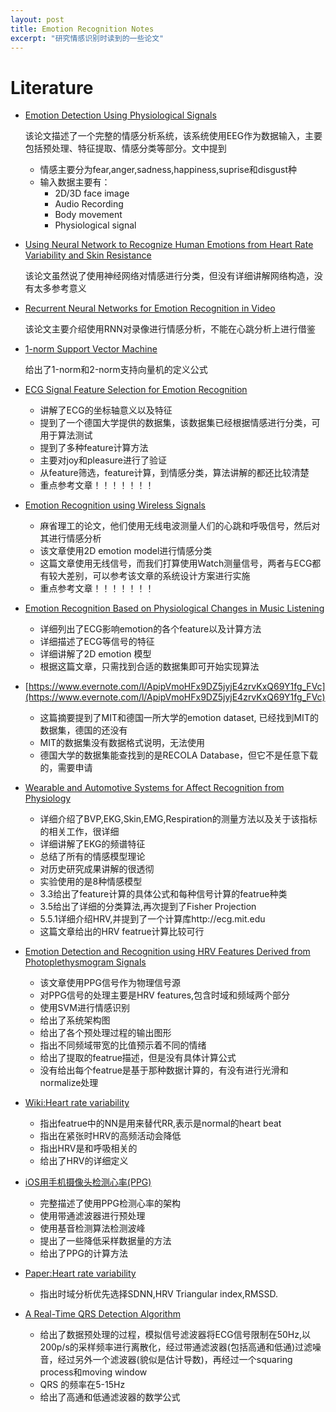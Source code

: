 ```yaml
---
layout: post
title: Emotion Recognition Notes
excerpt: "研究情感识别时读到的一些论文"
---
```

# Literature
+ [Emotion Detection Using Physiological Signals](https://www.evernote.com/l/AphI0EO9GGFNRZxLe7pID7Pd-6dLHpfiIjE)

  该论文描述了一个完整的情感分析系统，该系统使用EEG作为数据输入，主要包括预处理、特征提取、情感分类等部分。文中提到
  + 情感主要分为fear,anger,sadness,happiness,suprise和disgust种
  + 输入数据主要有：
    + 2D/3D face image
    + Audio Recording
    + Body movement
    + Physiological signal

+ [Using Neural Network to Recognize Human Emotions from Heart Rate Variability and Skin Resistance](https://www.evernote.com/l/ApglkTm-eDhI1LI_uHuGsdrFwLXdaTOuaRw) 

  该论文虽然说了使用神经网络对情感进行分类，但没有详细讲解网络构造，没有太多参考意义

+ [Recurrent Neural Networks for Emotion Recognition in Video](https://www.evernote.com/shard/s664/sh/40c0e1a3-d6ab-4cbc-94d8-34ccd0bd676e/d6162ef7c4c9295f4f416f1ec98819d9) 

  该论文主要介绍使用RNN对录像进行情感分析，不能在心跳分析上进行借鉴

+ [1-norm Support Vector Machine](https://www.evernote.com/l/ApjEtnJA98NGaZ3WmZMfpnfMkbbVbPrN3ys)

  给出了1-norm和2-norm支持向量机的定义公式

+ [ECG Signal Feature Selection for Emotion Recognition](https://www.evernote.com/l/ApjeZ8VCVNdJW5Dl35cJ8w3WGIji8x3JIao)
  + 讲解了ECG的坐标轴意义以及特征
  + 提到了一个德国大学提供的数据集，该数据集已经根据情感进行分类，可用于算法测试
  + 提到了多种feature计算方法
  + 主要对joy和pleasure进行了验证
  + 从feature筛选，feature计算，到情感分类，算法讲解的都还比较清楚
  + 重点参考文章！！！！！！！

+ [Emotion Recognition using Wireless Signals](https://www.evernote.com/l/Apj3lsx5Cm9C6oJv9Wobk-owxo4139O4XfI)
  + 麻省理工的论文，他们使用无线电波测量人们的心跳和呼吸信号，然后对其进行情感分析
  + 该文章使用2D emotion model进行情感分类
  + 这篇文章使用无线信号，而我们打算使用Watch测量信号，两者与ECG都有较大差别，可以参考该文章的系统设计方案进行实施
  + 重点参考文章！！！！！！！

+ [Emotion Recognition Based on Physiological Changes in Music Listening](https://www.evernote.com/l/Aph3Wcxnf4NEebBWITcY3_z4cY7tpcGxVNA)
  + 详细列出了ECG影响emotion的各个feature以及计算方法
  + 详细描述了ECG等信号的特征
  + 详细讲解了2D emotion 模型
  + 根据这篇文章，只需找到合适的数据集即可开始实现算法

+ [https://www.evernote.com/l/ApipVmoHFx9DZ5jyjE4zrvKxQ69Y1fg_FVc](https://www.evernote.com/l/ApipVmoHFx9DZ5jyjE4zrvKxQ69Y1fg_FVc)
  + 这篇摘要提到了MIT和德国一所大学的emotion dataset, 已经找到MIT的数据集，德国的还没有
  + MIT的数据集没有数据格式说明，无法使用
  + 德国大学的数据集能查找到的是RECOLA Database，但它不是任意下载的，需要申请

+ [Wearable and Automotive Systems for Affect Recognition from Physiology](https://www.evernote.com/l/Aphh-USaadZIy6kAs2ncuONbgQNVGnQdznA)
  + 详细介绍了BVP,EKG,Skin,EMG,Respiration的测量方法以及关于该指标的相关工作，很详细
  + 详细讲解了EKG的频谱特征
  + 总结了所有的情感模型理论 
  + 对历史研究成果讲解的很透彻
  + 实验使用的是8种情感模型
  + 3.3给出了feature计算的具体公式和每种信号计算的featrue种类
  + 3.5给出了详细的分类算法,再次提到了Fisher Projection
  + 5.5.1详细介绍HRV,并提到了一个计算库http://ecg.mit.edu
  + 这篇文章给出的HRV featrue计算比较可行

+ [Emotion Detection and Recognition using HRV Features Derived from Photoplethysmogram Signals](https://www.evernote.com/l/Apgy2wSWnJNKa735I591_RmHoCBWZ6NcMVA)
  + 该文章使用PPG信号作为物理信号源
  + 对PPG信号的处理主要是HRV features,包含时域和频域两个部分
  + 使用SVM进行情感识别
  + 给出了系统架构图
  + 给出了各个预处理过程的输出图形
  + 指出不同频域带宽的比值预示着不同的情绪
  + 给出了提取的featrue描述，但是没有具体计算公式
  + 没有给出每个featrue是基于那种数据计算的，有没有进行光滑和normalize处理

+ [Wiki:Heart rate variability](https://en.wikipedia.org/wiki/Heart_rate_variability)
  + 指出featrue中的NN是用来替代RR,表示是normal的heart beat
  + 指出在紧张时HRV的高频活动会降低
  + 指出HRV是和呼吸相关的
  + 给出了HRV的详细定义

+ [iOS用手机摄像头检测心率(PPG)](https://www.evernote.com/l/Apg4fKkZKQxNa5wdwgJOIjpjn9dIvTCOkpY)
  + 完整描述了使用PPG检测心率的架构
  + 使用带通滤波器进行预处理
  + 使用基音检测算法检测波峰
  + 提出了一些降低采样数据量的方法
  + 给出了PPG的计算方法

+ [Paper:Heart rate variability](https://www.evernote.com/l/ApiDigYqYWNOY49kVkHgNNFO57xqeVCvml0)
  + 指出时域分析优先选择SDNN,HRV Triangular index,RMSSD.

+ [A Real-Time QRS Detection Algorithm](https://www.evernote.com/l/ApgHrY9YrNRFiLFvqtf9w0p-lso4h7qjbNs)
  + 给出了数据预处理的过程，模拟信号滤波器将ECG信号限制在50Hz,以200p/s的采样频率进行离散化，经过带通滤波器(包括高通和低通)过滤噪音，经过另外一个滤波器(貌似是估计导数)，再经过一个squaring process和moving window
  + QRS 的频率在5-15Hz 
  + 给出了高通和低通滤波器的数学公式
